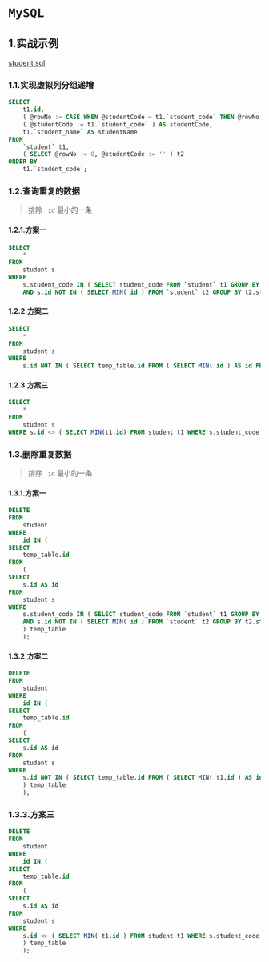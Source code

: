 # `MySQL`

## 1.实战示例

[student.sql](./doc/student.sql)



### 1.1.实现虚拟列分组递增

```sql
SELECT
	t1.id,
	( @rowNo := CASE WHEN @studentCode = t1.`student_code` THEN @rowNo + 0 ELSE @rowNo + 1 END ) AS studentNo,
	( @studentCode := t1.`student_code` ) AS studentCode,
	t1.`student_name` AS studentName 
FROM
	`student` t1,
	( SELECT @rowNo := 0, @studentCode := '' ) t2 
ORDER BY
	t1.`student_code`;
```



### 1.2.查询重复的数据

> 排除 ` id` 最小的一条

#### 1.2.1.方案一

```sql
SELECT
	*
FROM
	student s 
WHERE
	s.student_code IN ( SELECT student_code FROM `student` t1 GROUP BY t1.student_code HAVING COUNT( * ) > 1 ) 
	AND s.id NOT IN ( SELECT MIN( id ) FROM `student` t2 GROUP BY t2.student_code HAVING COUNT( * ) > 1 );
```



#### 1.2.2.方案二

```sql
SELECT
	*
FROM
	student s 
WHERE
	s.id NOT IN ( SELECT temp_table.id FROM ( SELECT MIN( id ) AS id FROM student t1 GROUP BY t1.student_code ) temp_table );
```



#### 1.2.3.方案三

```sql
SELECT
	*
FROM
	student s 
WHERE s.id <> ( SELECT MIN(t1.id) FROM student t1 WHERE s.student_code = t1.student_code);
```



### 1.3.删除重复数据

> 排除 ` id` 最小的一条



#### 1.3.1.方案一

```sql
DELETE 
FROM
	student 
WHERE
	id IN (
SELECT
	temp_table.id 
FROM
	(
SELECT
	s.id AS id 
FROM
	student s 
WHERE
	s.student_code IN ( SELECT student_code FROM `student` t1 GROUP BY t1.student_code HAVING COUNT( * ) > 1 ) 
	AND s.id NOT IN ( SELECT MIN( id ) FROM `student` t2 GROUP BY t2.student_code HAVING COUNT( * ) > 1 ) 
	) temp_table 
	);
```



#### 1.3.2.方案二

```sql
DELETE 
FROM
	student 
WHERE
	id IN (
SELECT
	temp_table.id 
FROM
	(
SELECT
	s.id AS id 
FROM
	student s 
WHERE
	s.id NOT IN ( SELECT temp_table.id FROM ( SELECT MIN( t1.id ) AS id FROM student t1 GROUP BY t1.student_code ) temp_table ) 
	) temp_table 
	);
```



### 1.3.3.方案三

```sql
DELETE 
FROM
	student 
WHERE
	id IN (
SELECT
	temp_table.id 
FROM
	(
SELECT
	s.id AS id 
FROM
	student s 
WHERE
	s.id <> ( SELECT MIN( t1.id ) FROM student t1 WHERE s.student_code = t1.student_code ) 
	) temp_table 
	);
```

